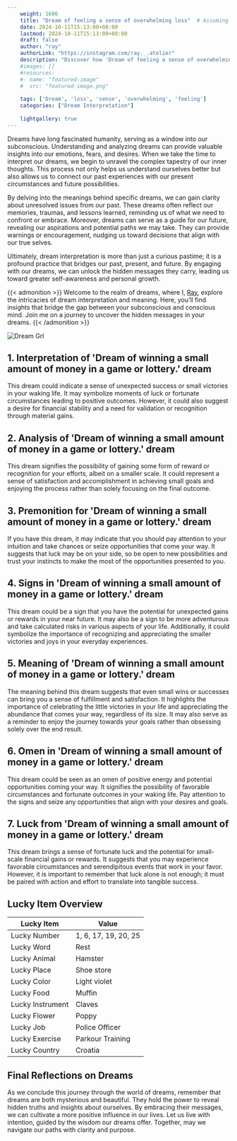 ```yaml
---
    weight: 1606
    title: "Dream of feeling a sense of overwhelming loss"  # Assuming 'title' column exists
    date: 2024-10-11T15:13:00+08:00
    lastmod: 2024-10-11T15:13:00+08:00
    draft: false
    author: "ray"
    authorLink: "https://instagram.com/ray._.atelier"
    description: "Discover how 'Dream of feeling a sense of overwhelming loss' can interpret your future and uncover its significant meanings in your life."
    #images: []
    #resources:
    #- name: "featured-image"
    #  src: "featured-image.png"
    
    tags: ['Dream', 'loss', 'sense', 'overwhelming', 'feeling']
    categories: ["Dream Interpretation"]
    
    lightgallery: true
---
```

    
Dreams have long fascinated humanity, serving as a window into our subconscious. Understanding and analyzing dreams can provide valuable insights into our emotions, fears, and desires. When we take the time to interpret our dreams, we begin to unravel the complex tapestry of our inner thoughts. This process not only helps us understand ourselves better but also allows us to connect our past experiences with our present circumstances and future possibilities.

By delving into the meanings behind specific dreams, we can gain clarity about unresolved issues from our past. These dreams often reflect our memories, traumas, and lessons learned, reminding us of what we need to confront or embrace. Moreover, dreams can serve as a guide for our future, revealing our aspirations and potential paths we may take. They can provide warnings or encouragement, nudging us toward decisions that align with our true selves.

Ultimately, dream interpretation is more than just a curious pastime; it is a profound practice that bridges our past, present, and future. By engaging with our dreams, we can unlock the hidden messages they carry, leading us toward greater self-awareness and personal growth.

{{< admonition >}}
Welcome to the realm of dreams, where I, [Ray](https://instagram.com/ray._.atelier), explore the intricacies of dream interpretation and meaning. Here, you’ll find insights that bridge the gap between your subconscious and conscious mind. Join me on a journey to uncover the hidden messages in your dreams.
{{< /admonition >}}

![Dream Grl](https://cdn.pixabay.com/photo/2017/11/02/03/35/gothic-2910057_1280.jpg "Dream Grl")

## 1. Interpretation of 'Dream of winning a small amount of money in a game or lottery.' dream
 This dream could indicate a sense of unexpected success or small victories in your waking life. It may symbolize moments of luck or fortunate circumstances leading to positive outcomes. However, it could also suggest a desire for financial stability and a need for validation or recognition through material gains.

## 2. Analysis of 'Dream of winning a small amount of money in a game or lottery.' dream
 This dream signifies the possibility of gaining some form of reward or recognition for your efforts, albeit on a smaller scale. It could represent a sense of satisfaction and accomplishment in achieving small goals and enjoying the process rather than solely focusing on the final outcome.

## 3. Premonition for 'Dream of winning a small amount of money in a game or lottery.' dream
 If you have this dream, it may indicate that you should pay attention to your intuition and take chances or seize opportunities that come your way. It suggests that luck may be on your side, so be open to new possibilities and trust your instincts to make the most of the opportunities presented to you.

## 4. Signs in 'Dream of winning a small amount of money in a game or lottery.' dream
 This dream could be a sign that you have the potential for unexpected gains or rewards in your near future. It may also be a sign to be more adventurous and take calculated risks in various aspects of your life. Additionally, it could symbolize the importance of recognizing and appreciating the smaller victories and joys in your everyday experiences.

## 5. Meaning of 'Dream of winning a small amount of money in a game or lottery.' dream
 The meaning behind this dream suggests that even small wins or successes can bring you a sense of fulfillment and satisfaction. It highlights the importance of celebrating the little victories in your life and appreciating the abundance that comes your way, regardless of its size. It may also serve as a reminder to enjoy the journey towards your goals rather than obsessing solely over the end result.

## 6. Omen in 'Dream of winning a small amount of money in a game or lottery.' dream
 This dream could be seen as an omen of positive energy and potential opportunities coming your way. It signifies the possibility of favorable circumstances and fortunate outcomes in your waking life. Pay attention to the signs and seize any opportunities that align with your desires and goals.

## 7. Luck from 'Dream of winning a small amount of money in a game or lottery.' dream
 This dream brings a sense of fortunate luck and the potential for small-scale financial gains or rewards. It suggests that you may experience favorable circumstances and serendipitous events that work in your favor. However, it is important to remember that luck alone is not enough; it must be paired with action and effort to translate into tangible success.

## Lucky Item Overview
| Lucky Item          | Value              |
|---------------|--------------------|
| Lucky Number        | 1, 6, 17, 19, 20, 25  |
| Lucky Word          | Rest |
| Lucky Animal        | Hamster |
| Lucky Place         | Shoe store     |
| Lucky Color         | Light violet     |
| Lucky Food          | Muffin      |
| Lucky Instrument    | Claves |
| Lucky Flower        | Poppy    |
| Lucky Job           | Police Officer       |
| Lucky Exercise      | Parkour Training  |
| Lucky Country       | Croatia    |


##  Final Reflections on Dreams

As we conclude this journey through the world of dreams, remember that dreams are both mysterious and beautiful. They hold the power to reveal hidden truths and insights about ourselves. By embracing their messages, we can cultivate a more positive influence in our lives. Let us live with intention, guided by the wisdom our dreams offer. Together, may we navigate our paths with clarity and purpose.
